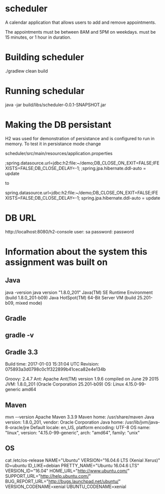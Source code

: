 # scheduler

A calendar application that allows users to add and remove appointments.

The appointments 
must be between 8AM and 5PM on weekdays.
must be 15 minutes, or 1 hour in duration.



# Building scheduler #

./gradlew clean build

# Running schedular #

java -jar build/libs/scheduler-0.0.1-SNAPSHOT.jar


# Making the DB persistant 

H2 was used for demonstration of persistance and is configured to run in memory.
To test it in persistance mode change

scheduler/src/main/resources/application.properties

;spring.datasource.url=jdbc:h2:file:~/demo;DB_CLOSE_ON_EXIT=FALSE;IFEXISTS=FALSE;DB_CLOSE_DELAY=-1;
;spring.jpa.hibernate.ddl-auto = update

to

spring.datasource.url=jdbc:h2:file:~/demo;DB_CLOSE_ON_EXIT=FALSE;IFEXISTS=FALSE;DB_CLOSE_DELAY=-1;
spring.jpa.hibernate.ddl-auto = update

# DB URL 

http://localhost:8080/h2-console
user: sa
password: password


# Information about the system this assignment was built on #

## Java
java -version
java version "1.8.0_201"
Java(TM) SE Runtime Environment (build 1.8.0_201-b09)
Java HotSpot(TM) 64-Bit Server VM (build 25.201-b09, mixed mode)

## Gradle
gradle -v
------------------------------------------------------------
Gradle 3.3
------------------------------------------------------------

Build time:   2017-01-03 15:31:04 UTC
Revision:     075893a3d0798c0c1f322899b41ceca82e4e134b

Groovy:       2.4.7
Ant:          Apache Ant(TM) version 1.9.6 compiled on June 29 2015
JVM:          1.8.0_201 (Oracle Corporation 25.201-b09)
OS:           Linux 4.15.0-99-generic amd64

## Maven
mvn --version
Apache Maven 3.3.9
Maven home: /usr/share/maven
Java version: 1.8.0_201, vendor: Oracle Corporation
Java home: /usr/lib/jvm/java-8-oracle/jre
Default locale: en_US, platform encoding: UTF-8
OS name: "linux", version: "4.15.0-99-generic", arch: "amd64", family: "unix"

## OS
cat /etc/os-release
NAME="Ubuntu"
VERSION="16.04.6 LTS (Xenial Xerus)"
ID=ubuntu
ID_LIKE=debian
PRETTY_NAME="Ubuntu 16.04.6 LTS"
VERSION_ID="16.04"
HOME_URL="http://www.ubuntu.com/"
SUPPORT_URL="http://help.ubuntu.com/"
BUG_REPORT_URL="http://bugs.launchpad.net/ubuntu/"
VERSION_CODENAME=xenial
UBUNTU_CODENAME=xenial



